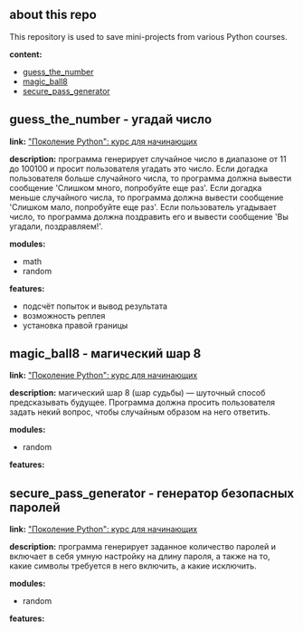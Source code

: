 ## about this repo

This repository is used to save mini-projects from various Python courses.

**content:**

- [guess_the_number](#guess_the_number---угадай-число)
- [magic_ball8](#magic_ball8---магический-шар-8)
- [secure_pass_generator](#secure_pass_generator---генератор-безопасных-паролей)

## guess_the_number - угадай число

**link:** ["Поколение Python": курс для начинающих](https://stepik.org/lesson/349845/step/1?unit=333700)

**description:**
программа генерирует случайное число в диапазоне от 11 до 100100 и просит пользователя угадать это число. Если догадка
пользователя больше случайного числа, то программа должна вывести сообщение 'Слишком много, попробуйте еще раз'. Если
догадка меньше случайного числа, то программа должна вывести сообщение 'Слишком мало, попробуйте еще раз'. Если
пользователь угадывает число, то программа должна поздравить его и вывести сообщение 'Вы угадали, поздравляем!'.

**modules:**

- math
- random

**features:**

- подсчёт попыток и вывод результата
- возможность реплея
- установка правой границы

## magic_ball8 - магический шар 8

**link:** ["Поколение Python": курс для начинающих](https://stepik.org/lesson/349846/step/1?unit=333701)

**description:**
магический шар 8 (шар судьбы) — шуточный способ предсказывать будущее. Программа должна просить пользователя задать
некий вопрос, чтобы случайным образом на него ответить.

**modules:**

- random

**features:**

## secure_pass_generator - генератор безопасных паролей

**link:** ["Поколение Python": курс для начинающих](https://stepik.org/lesson/349848/step/1?unit=333703)

**description:**
программа генерирует заданное количество паролей и включает в себя умную настройку на длину пароля, а также на то, какие
символы требуется в него включить, а какие исключить.

**modules:**

- random

**features:** 